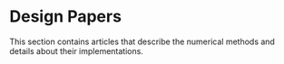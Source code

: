 # Design Papers

This section contains articles that describe the numerical methods and details
about their implementations.
